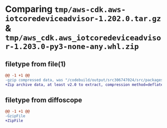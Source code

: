 # Comparing `tmp/aws-cdk.aws-iotcoredeviceadvisor-1.202.0.tar.gz` & `tmp/aws_cdk.aws_iotcoredeviceadvisor-1.203.0-py3-none-any.whl.zip`

## filetype from file(1)

```diff
@@ -1 +1 @@
-gzip compressed data, was "/codebuild/output/src306747024/src/packages/@aws-cdk/aws-iotcoredeviceadvisor/dist/python/aws-cdk.aws-iotcoredeviceadvisor-1.20", last modified: Fri May 19 23:12:44 2023, max compression
+Zip archive data, at least v2.0 to extract, compression method=deflate
```

## filetype from diffoscope

```diff
@@ -1 +1 @@
-GzipFile
+ZipFile
```

